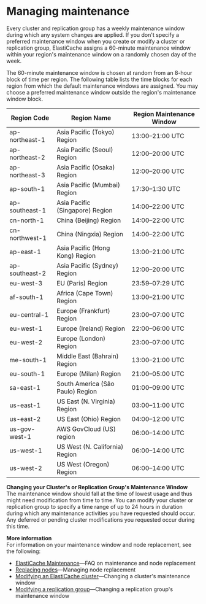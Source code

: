 # Managing maintenance<a name="maintenance-window"></a>

Every cluster and replication group has a weekly maintenance window during which any system changes are applied\. If you don't specify a preferred maintenance window when you create or modify a cluster or replication group, ElastiCache assigns a 60\-minute maintenance window within your region's maintenance window on a randomly chosen day of the week\.

The 60\-minute maintenance window is chosen at random from an 8\-hour block of time per region\. The following table lists the time blocks for each region from which the default maintenance windows are assigned\. You may choose a preferred maintenance window outside the region's maintenance window block\.


| Region Code | Region Name | Region Maintenance Window | 
| --- | --- | --- | 
| ap\-northeast\-1 | Asia Pacific \(Tokyo\) Region | 13:00–21:00 UTC | 
| ap\-northeast\-2 | Asia Pacific \(Seoul\) Region | 12:00–20:00 UTC | 
| ap\-northeast\-3 | Asia Pacific \(Osaka\) Region | 12:00–20:00 UTC | 
| ap\-south\-1 | Asia Pacific \(Mumbai\) Region | 17:30–1:30 UTC | 
| ap\-southeast\-1 | Asia Pacific \(Singapore\) Region | 14:00–22:00 UTC | 
| cn\-north\-1 | China \(Beijing\) Region | 14:00–22:00 UTC | 
| cn\-northwest\-1 | China \(Ningxia\) Region | 14:00–22:00 UTC | 
| ap\-east\-1 | Asia Pacific \(Hong Kong\) Region | 13:00–21:00 UTC | 
| ap\-southeast\-2 | Asia Pacific \(Sydney\) Region | 12:00–20:00 UTC | 
| eu\-west\-3 | EU \(Paris\) Region | 23:59–07:29 UTC | 
| af\-south\-1 | Africa \(Cape Town\) Region | 13:00–21:00 UTC | 
| eu\-central\-1 | Europe \(Frankfurt\) Region | 23:00–07:00 UTC | 
| eu\-west\-1 | Europe \(Ireland\) Region | 22:00–06:00 UTC | 
| eu\-west\-2 | Europe \(London\) Region | 23:00–07:00 UTC | 
| me\-south\-1 | Middle East \(Bahrain\) Region | 13:00–21:00 UTC | 
| eu\-south\-1 | Europe \(Milan\) Region | 21:00–05:00 UTC | 
| sa\-east\-1 | South America \(São Paulo\) Region | 01:00–09:00 UTC | 
| us\-east\-1 | US East \(N\. Virginia\) Region | 03:00–11:00 UTC | 
| us\-east\-2 | US East \(Ohio\) Region | 04:00–12:00 UTC | 
| us\-gov\-west\-1 | AWS GovCloud \(US\) region | 06:00–14:00 UTC | 
| us\-west\-1 | US West \(N\. California\) Region | 06:00–14:00 UTC | 
| us\-west\-2 | US West \(Oregon\) Region | 06:00–14:00 UTC | 

**Changing your Cluster's or Replication Group's Maintenance Window**  
The maintenance window should fall at the time of lowest usage and thus might need modification from time to time\. You can modify your cluster or replication group to specify a time range of up to 24 hours in duration during which any maintenance activities you have requested should occur\. Any deferred or pending cluster modifications you requested occur during this time\.

**More information**  
For information on your maintenance window and node replacement, see the following:
+ [ElastiCache Maintenance](https://aws.amazon.com/elasticache/elasticache-maintenance/)—FAQ on maintenance and node replacement
+ [Replacing nodes](CacheNodes.NodeReplacement.md)—Managing node replacement
+ [Modifying an ElastiCache cluster](Clusters.Modify.md)—Changing a cluster's maintenance window
+ [Modifying a replication group](Replication.Modify.md)—Changing a replication group's maintenance window